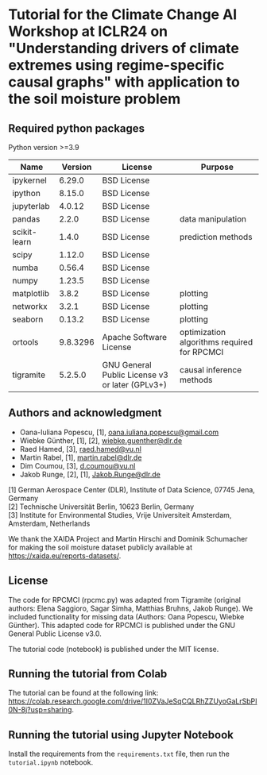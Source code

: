 # Tutorial for the Climate Change AI Workshop at ICLR24 on "Understanding drivers of climate extremes using regime-specific causal graphs" with application to the soil moisture problem

## Required python packages

Python version >=3.9

| Name    | Version | License | Purpose |
| -------- | ------- | ------- | ------- |
| ipykernel | 6.29.0  | BSD License | |                                                     
| ipython | 8.15.0 | BSD License | |                                                                                 
| jupyterlab | 4.0.12 | BSD License | |
| pandas  | 2.2.0    | BSD License | data manipulation |
| scikit-learn | 1.4.0    | BSD License | prediction methods |
| scipy    | 1.12.0  | BSD License | |
| numba    | 0.56.4  | BSD License | |
| numpy    | 1.23.5  | BSD License | |
| matplotlib    | 3.8.2 | BSD License | plotting |
| networkx    | 3.2.1 | BSD License | plotting |
| seaborn    | 0.13.2 | BSD License | plotting |
| ortools  | 9.8.3296 | Apache Software License | optimization algorithms required for RPCMCI |                                      
| tigramite | 5.2.5.0 | GNU General Public License v3 or later (GPLv3+) | causal inference methods |


## Authors and acknowledgment
*   Oana-Iuliana Popescu, [1], oana.iuliana.popescu@gmail.com
*   Wiebke Günther, [1], [2], wiebke.guenther@dlr.de
*   Raed Hamed, [3], raed.hamed@vu.nl
*   Martin Rabel, [1], martin.rabel@dlr.de 
*   Dim Coumou, [3], d.coumou@vu.nl
*   Jakob Runge, [2], [1], Jakob.Runge@dlr.de 

[1] German Aerospace Center (DLR), Institute of Data Science, 07745 Jena, Germany\
[2] Technische Universität Berlin, 10623 Berlin, Germany\
[3] Institute for Environmental Studies, Vrije Universiteit Amsterdam, Amsterdam, Netherlands

We thank the XAIDA Project and Martin Hirschi and Dominik Schumacher for making the soil moisture dataset publicly available at https://xaida.eu/reports-datasets/. 


## License
The code for RPCMCI (rpcmc.py) was adapted from Tigramite (original authors: Elena Saggioro, Sagar Simha, Matthias Bruhns, Jakob Runge).
We included functionality for missing data (Authors: Oana Popescu, Wiebke Günther).
This adapted code for RPCMCI is published under the GNU General Public License v3.0.

The tutorial code (notebook) is published under the MIT license.


## Running the tutorial from Colab

The tutorial can be found at the following link: https://colab.research.google.com/drive/1I0ZVaJeSqCQLRhZZUyoGaLrSbPI0N-8j?usp=sharing. 


## Running the tutorial using Jupyter Notebook 

Install the requirements from the ``requirements.txt`` file, then run the ``tutorial.ipynb`` notebook. 
